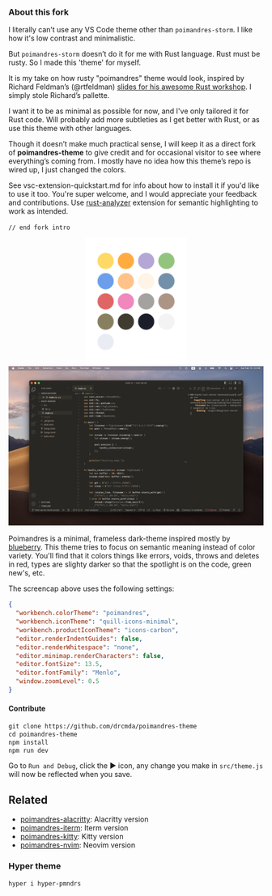 ### About this fork

I literally can’t use any VS Code theme other than `poimandres-storm`. I like how it's low contrast and minimalistic.

But `poimandres-storm` doesn’t do it for me with Rust language. Rust must be rusty. So I made this 'theme' for myself.

It is my take on how rusty "poimandres" theme would look, inspired by Richard Feldman’s (@rtfeldman) [slides for his awesome Rust workshop](https://docs.google.com/presentation/d/1kkTsCrMIVtxYef9T7SV-MWS-nQlnmTniAGaTl6L9Fe4/edit?usp=sharing). I simply stole Richard’s pallette.

I want it to be as minimal as possible for now, and I've only tailored it for Rust code. Will probably add more subtleties as I get better with Rust, or as use this theme with other languages.

Though it doesn’t make much practical sense, I will keep it as a direct fork of **poimandres-theme** to give credit and for occasional visitor to see where everything’s coming from. I mostly have no idea how this theme’s repo is wired up, I just changed the colors.

See vsc-extension-quickstart.md for info about how to install it if you'd like to use it too. You're super welcome, and I would appreciate your feedback and contributions.
Use [rust-analyzer](https://marketplace.visualstudio.com/items?itemName=rust-lang.rust-analyzer) extension for semantic highlighting to work as intended.

`// end fork intro`

<p align="middle">
  <img src="assets/dots.png" width="200" />
  <img src="assets/screencap.jpg" />
</p>

Poimandres is a minimal, frameless dark-theme inspired mostly by [blueberry](https://github.com/peymanslh/vscode-blueberry-dark-theme). This theme tries to focus on semantic meaning instead of color variety. You'll find that it colors things like errors, voids, throws and deletes in red, types are slighty darker so that the spotlight is on the code, green new's, etc.

The screencap above uses the following settings:

```json
{
  "workbench.colorTheme": "poimandres",
  "workbench.iconTheme": "quill-icons-minimal",
  "workbench.productIconTheme": "icons-carbon",
  "editor.renderIndentGuides": false,
  "editor.renderWhitespace": "none",
  "editor.minimap.renderCharacters": false,
  "editor.fontSize": 13.5,
  "editor.fontFamily": "Menlo",
  "window.zoomLevel": 0.5
}
```

#### Contribute

    git clone https://github.com/drcmda/poimandres-theme
    cd poimandres-theme
    npm install
    npm run dev

Go to `Run and Debug`, click the ▶ icon, any change you make in `src/theme.js` will now be reflected when you save.

## Related

- [poimandres-alacritty][poimandres-alacritty]: Alacritty version
- [poimandres-iterm][poimandres-iterm]: Iterm version
- [poimandres-kitty][poimandres-kitty]: Kitty version
- [poimandres-nvim][poimandres-nvim]: Neovim version

[poimandres-alacritty]: https://github.com/z0al/poimandres-alacritty
[poimandres-iterm]: https://github.com/alii/poimandres-iterm
[poimandres-kitty]: https://github.com/guilhermedeandrade/poimandres-kitty
[poimandres-nvim]: https://github.com/olivercederborg/poimandres.nvim

### Hyper theme

```bash
hyper i hyper-pmndrs
```
